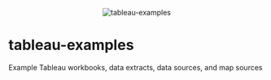 <p align="center" >
  <img src="https://github.com/samuelleach/tableau-examples/raw/master/banner.png" alt="tableau-examples" title="tableau-examples">
</p>

tableau-examples
================

Example Tableau workbooks, data extracts, data sources, and map sources
